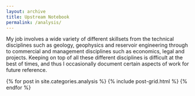 ```yaml
---
layout: archive
title: Upstream Notebook
permalink: /analysis/
---
```


My job involves a wide variety of different skillsets from the technical disciplines such as geology, geophysics and reservoir engineering through to commercial and management disciplines such as economics, legal and projects. Keeping on top of all these different disciplines is difficult at the best of times, and thus I occasionally document certain aspects of work for future reference.

<div class="tiles">
{% for post in site.categories.analysis %}
  {% include post-grid.html %}
{% endfor %}
</div><!-- /.tiles -->
